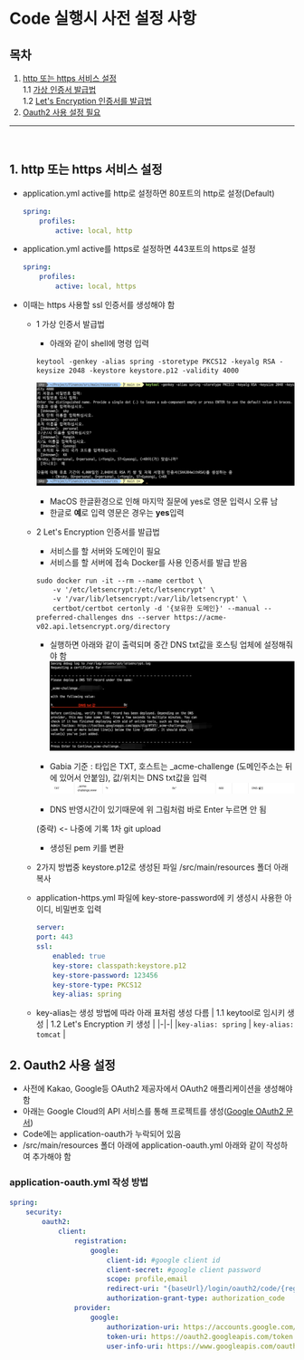 # Code 실행시 사전 설정 사항

<h2>목차</h2>

1. [http 또는 https 서비스 설정](#1.-http-또는-https-서비스-설정)</br>
   1.1 [가상 인증서 발급법](가상-인증서-발급법)</br>
   1.2 [Let's Encryption 인증서를 발급법](Let's-Encryption-인증서를-발급법)
2. [Oauth2 사용 설정 필요](#2.-Oauth2-사용-설정-필요)

---

</br>

## 1. http 또는 https 서비스 설정

-   application.yml active를 http로 설정하면 80포트의 http로 설정(Default)
    ```yml
    spring:
        profiles:
            active: local, http
    ```
-   application.yml active를 https로 설정하면 443포트의 https로 설정

    ```yml
    spring:
        profiles:
            active: local, https
    ```

-   이때는 https 사용할 ssl 인증서를 생성해야 함

    -   1 가상 인증서 발급법

        -   아래와 같이 shell에 명령 입력

        ```shell
        keytool -genkey -alias spring -storetype PKCS12 -keyalg RSA -keysize 2048 -keystore keystore.p12 -validity 4000
        ```

        ![image](./doc_img/local_ssl_key.png)

        -   MacOS 한글환경으로 인해 마지막 질문에 yes로 영문 입력시 오류 남
        -   한글로 **예**로 입력 영문은 경우는 **yes**입력

    -   2 Let's Encryption 인증서를 발급법

        -   서비스를 할 서버와 도메인이 필요
        -   서비스를 할 서버에 접속 Docker를 사용 인증서를 발급 받음

        ```shell
        sudo docker run -it --rm --name certbot \
            -v '/etc/letsencrypt:/etc/letsencrypt' \
            -v '/var/lib/letsencrypt:/var/lib/letsencrypt' \
            certbot/certbot certonly -d '{보유한 도메인}' --manual --preferred-challenges dns --server https://acme-v02.api.letsencrypt.org/directory
        ```

        -   실행하면 아래와 같이 출력되며 중간 DNS txt값을 호스팅 업체에 설정해줘야 함
            ![image](./doc_img/letsencryption_ssl_key.png)

        -   Gabia 기준 : 타입은 TXT, 호스트는 \_acme-challenge (도메인주소는 뒤에 있어서 안붙임), 값/위치는 DNS txt값을 입력
            ![image](./doc_img/dns_setting.png)
        -   DNS 반영시간이 있기때문에 위 그림처럼 바로 Enter 누르면 안 됨

        (중략) <- 나중에 기록 1차 git upload

        -   생성된 pem 키를 변환

    -   2가지 방법중 keystore.p12로 생성된 파일 /src/main/resources 폴더 아래 복사
    -   application-https.yml 파일에 key-store-password에 키 생성시 사용한 아이디, 비밀번호 입력
        ```yml
        server:
        port: 443
        ssl:
            enabled: true
            key-store: classpath:keystore.p12
            key-store-password: 123456
            key-store-type: PKCS12
            key-alias: spring
        ```
    -   key-alias는 생성 방법에 따라 아래 표처럼 생성 다름
        | 1.1 keytool로 임시키 생성 | 1.2 Let's Encryption 키 생성 |
        |-|-|
        |`key-alias: spring` | `key-alias: tomcat` |

## 2. Oauth2 사용 설정

-   사전에 Kakao, Google등 OAuth2 제공자에서 OAuth2 애플리케이션을 생성해야 함
-   아래는 Google Cloud의 API 서비스를 통해 프로젝트를 생성([Google OAuth2 문서](https://developers.google.com/identity/protocols/oauth2?hl=ko))
-   Code에는 application-oauth가 누락되어 있음
-   /src/main/resources 폴더 아래에 application-oauth.yml 아래와 같이 작성하여 추가해야 함

### application-oauth.yml 작성 방법

```yml
spring:
    security:
        oauth2:
            client:
                registration:
                    google:
                        client-id: #google client id
                        client-secret: #google client password
                        scope: profile,email
                        redirect-uri: "{baseUrl}/login/oauth2/code/{registrationId}"
                        authorization-grant-type: authorization_code
                provider:
                    google:
                        authorization-uri: https://accounts.google.com/o/oauth2/auth
                        token-uri: https://oauth2.googleapis.com/token
                        user-info-uri: https://www.googleapis.com/oauth2/v3/userinfo
```
